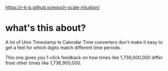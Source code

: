 https://r-k-b.github.io/epoch-scale-intuition/

# what's this about?

A lot of Unix Timestamp ⇆ Calendar Time converters don't make it easy to get a
feel for which digits match different time periods.

This one gives you 1-click feedback on how times like 1,736,000,000 differ from
other times like 1,736,900,000.
